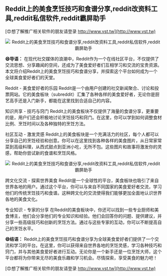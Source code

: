 ## **Reddit上的美食烹饪技巧和食谱分享,reddit改资料工具,reddit私信软件,reddit霸屏助手**

[😍想了解推广相关软件的朋友请登录 http://www.vst.tw](http://www.vst.tw)

 <center><img src="https://vst.tw/MP4/tuiguang/png/4.png" alt="Reddit上的美食烹饪技巧和食谱分享,reddit改资料工具,reddit私信软件,reddit霸屏助手"></center>

**😄导语：**
在现代社交媒体的浪潮中，Reddit作为一个在线社区平台，不仅提供了交流思想、分享趣闻的空间，还成为了美食爱好者们互相学习和交流的宝贵资源。本文将介绍Reddit上的美食烹饪技巧和食谱分享，并探索这个平台如何成为一个全球美食爱好者们的天堂。

Reddit - 美食爱好者的乐园
Reddit是一个由用户创建的社交新闻聚合、讨论和投票网站。它的美食板块（subreddit）汇集了各种各样的美食爱好者，无论你是厨艺高手还是入门新手，都能在这里找到合适自己的内容。

知识共享 - 技巧与窍门
Reddit上的美食板块不仅提供了海量的食谱分享，更重要的是，用户们还会积极地讨论烹饪技巧和窍门。在这里，你可以学到如何调整食材比例、烹饪时间以及各种独特的烹饪方法。

社区互动 - 激发灵感
Reddit上的美食板块是一个充满活力的社区，每个人都可以分享自己的烹饪经验和创意。你可以在这里找到各种各样的美食图片，从日常家常菜到高级料理，从西式甜点到亚洲小吃，无所不包。这些图片和故事将激发你的灵感，帮助你尝试新的食谱和烹饪风格。

 <center><img src="https://vst.tw/MP4/tuiguang/png/2.png" alt="Reddit上的美食烹饪技巧和食谱分享,reddit改资料工具,reddit私信软件,reddit霸屏助手"></center>

跨文化交流 - 探索世界美食
Reddit是一个全球性的平台，美食板块也吸引了来自世界各地的用户。通过这个平台，你可以与来自不同国家的美食爱好者交流，学习他们的传统烹饪技巧和食谱。这种跨文化的交流使得我们能够更加全面地认识世界各地的美食文化。

专业知识 - 专家的分享
在Reddit的美食板块中，你还可以找到一些专业厨师和美食博主，他们会分享他们的专业知识和经验。他们会回答你的问题、提供建议，并分享一些高级技巧和创新的烹饪方法。通过与这些专家的互动，你可以不断提高自己的烹饪水平。

**😄结语：**
Reddit上的美食烹饪技巧和食谱分享为全球美食爱好者们提供了一个交流和学习的平台。在这里，你可以获得来自世界各地的烹饪灵感，学习各种技巧和窍门，并与其他美食爱好者进行互动。无论你是一个新手还是一位烹饪大师，这个平台都将为你带来无尽的美食乐趣和学习机会。尽情探索，享受美食的魅力吧！

[😍想了解推广相关软件的朋友请登录 http://www.vst.tw](http://www.vst.tw)



